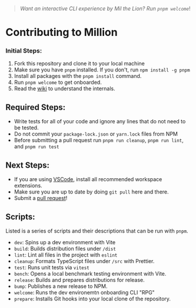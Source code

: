 > _Want an interactive CLI experience by Mil the Lion? Run `pnpm welcome`_!

# Contributing to Million

### Initial Steps:

1. Fork this repository and clone it to your local machine
2. Make sure you have `pnpm` installed. If you don't, run `npm install -g pnpm`
3. Install all packages with the `pnpm install` command.
4. Run `pnpm welcome` to get onboarded.
5. Read the [wiki](https://github.com/aidenybai/million/wiki) to understand the internals.

## Required Steps:

- Write tests for all of your code and ignore any lines that do not need to be tested.
- Do not commit your `package-lock.json` or `yarn.lock` files from NPM
- Before submitting a pull request run `pnpm run cleanup`, `pnpm run lint`, and `pnpm run test`

## Next Steps:

- If you are using [VSCode](https://code.visualstudio.com/), install all recommended workspace extensions.
- Make sure you are up to date by doing `git pull` here and there.
- Submit a [pull request](https://github.com/aidenybai/million/pulls)!

## Scripts:

Listed is a series of scripts and their descriptions that can be run with `pnpm`.

- `dev`: Spins up a dev environment with Vite
- `build`: Builds distribution files under `/dist`
- `lint`: Lint all files in the project with `eslint`
- `cleanup`: Formats TypeScript files under `/src` with Prettier.
- `test`: Runs unit tests via `vitest`
- `bench`: Opens a local benchmark testing environment with Vite.
- `release`: Builds and prepares distributions for release.
- `bump`: Publishes a new release to NPM.
- `welcome`: Runs the dev environemtn onboarding CLI "RPG"
- `prepare`: Installs Git hooks into your local clone of the repository.
